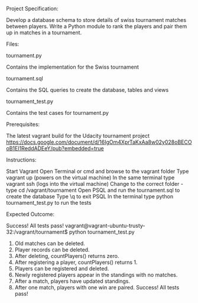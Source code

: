 Project Specification:

Develop a database schema to store details of swiss tournament matches between players.
Write a Python module to rank the players and pair them up in matches in a tournament.

Files:

tournament.py

Contains the implementation for the Swiss tournament

tournament.sql

Contains the SQL queries to create the database, tables and views

tournament_test.py

Contains the test cases for tournament.py

Prerequisites:

The latest vagrant build for the Udacity tournament project 
https://docs.google.com/document/d/16IgOm4XprTaKxAa8w02y028oBECOoB1EI1ReddADEeY/pub?embedded=true

Instructions:

Start Vagrant
Open Terminal or cmd and browse to the vagrant folder
Type vagrant up (powers on the virtual machine)
In the same terminal type vagrant ssh (logs into the virtual machine)
Change to the correct folder - type cd /vagrant/tournament
Open PSQL and run the tournament.sql to create the database
Type \q to exit PSQL 
In the terminal type python tournament_test.py to run the tests

Expected Outcome:

Success! All tests pass!
vagrant@vagrant-ubuntu-trusty-32:/vagrant/tournament$ python tournament_test.py
1. Old matches can be deleted.
2. Player records can be deleted.
3. After deleting, countPlayers() returns zero.
4. After registering a player, countPlayers() returns 1.
5. Players can be registered and deleted.
6. Newly registered players appear in the standings with no matches.
7. After a match, players have updated standings.
8. After one match, players with one win are paired.
Success! All tests pass!